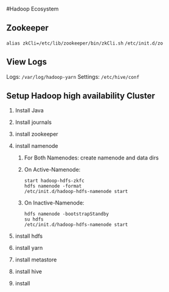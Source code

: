 #Hadoop Ecosystem

## Zookeeper

`alias zkCli=/etc/lib/zookeeper/bin/zkCli.sh`
`/etc/init.d/zo`

## View Logs

Logs: `/var/log/hadoop-yarn`
Settings: `/etc/hive/conf`



## Setup Hadoop high availability Cluster
1. Install Java

2. Install journals
3. install zookeeper
4. install namenode

	1. For Both Namenodes: create namenode and data dirs
	2. On Active-Namenode: 
	
		```
		start hadoop-hdfs-zkfc
		hdfs namenode -format
		/etc/init.d/hadoop-hdfs-namenode start
		```
	
	3. On Inactive-Namenode: 
	
		```
		hdfs namenode -bootstrapStandby
		su hdfs
		/etc/init.d/hadoop-hdfs-namenode start
		```
	
5. install hdfs
6. install yarn
7. install metastore
8. install hive
9. install 


